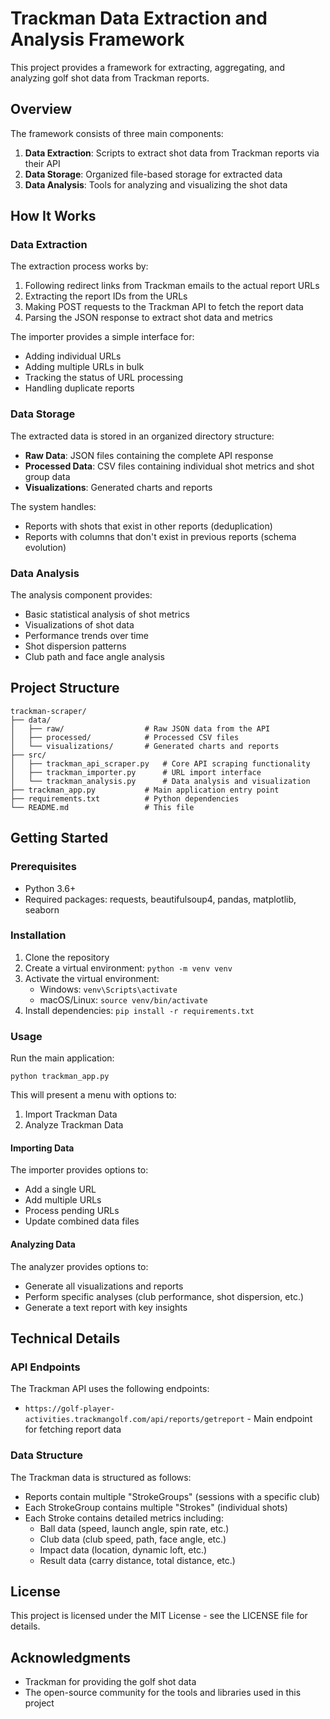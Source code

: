 # Trackman Data Extraction and Analysis Framework

This project provides a framework for extracting, aggregating, and analyzing golf shot data from Trackman reports.

## Overview

The framework consists of three main components:

1. **Data Extraction**: Scripts to extract shot data from Trackman reports via their API
2. **Data Storage**: Organized file-based storage for extracted data
3. **Data Analysis**: Tools for analyzing and visualizing the shot data

## How It Works

### Data Extraction

The extraction process works by:

1. Following redirect links from Trackman emails to the actual report URLs
2. Extracting the report IDs from the URLs
3. Making POST requests to the Trackman API to fetch the report data
4. Parsing the JSON response to extract shot data and metrics

The importer provides a simple interface for:
- Adding individual URLs
- Adding multiple URLs in bulk
- Tracking the status of URL processing
- Handling duplicate reports

### Data Storage

The extracted data is stored in an organized directory structure:

- **Raw Data**: JSON files containing the complete API response
- **Processed Data**: CSV files containing individual shot metrics and shot group data
- **Visualizations**: Generated charts and reports

The system handles:
- Reports with shots that exist in other reports (deduplication)
- Reports with columns that don't exist in previous reports (schema evolution)

### Data Analysis

The analysis component provides:

- Basic statistical analysis of shot metrics
- Visualizations of shot data
- Performance trends over time
- Shot dispersion patterns
- Club path and face angle analysis

## Project Structure

```
trackman-scraper/
├── data/
│   ├── raw/                  # Raw JSON data from the API
│   ├── processed/            # Processed CSV files
│   └── visualizations/       # Generated charts and reports
├── src/
│   ├── trackman_api_scraper.py   # Core API scraping functionality
│   ├── trackman_importer.py      # URL import interface
│   └── trackman_analysis.py      # Data analysis and visualization
├── trackman_app.py           # Main application entry point
├── requirements.txt          # Python dependencies
└── README.md                 # This file
```

## Getting Started

### Prerequisites

- Python 3.6+
- Required packages: requests, beautifulsoup4, pandas, matplotlib, seaborn

### Installation

1. Clone the repository
2. Create a virtual environment: `python -m venv venv`
3. Activate the virtual environment:
   - Windows: `venv\Scripts\activate`
   - macOS/Linux: `source venv/bin/activate`
4. Install dependencies: `pip install -r requirements.txt`

### Usage

Run the main application:

```
python trackman_app.py
```

This will present a menu with options to:
1. Import Trackman Data
2. Analyze Trackman Data

#### Importing Data

The importer provides options to:
- Add a single URL
- Add multiple URLs
- Process pending URLs
- Update combined data files

#### Analyzing Data

The analyzer provides options to:
- Generate all visualizations and reports
- Perform specific analyses (club performance, shot dispersion, etc.)
- Generate a text report with key insights

## Technical Details

### API Endpoints

The Trackman API uses the following endpoints:

- `https://golf-player-activities.trackmangolf.com/api/reports/getreport` - Main endpoint for fetching report data

### Data Structure

The Trackman data is structured as follows:

- Reports contain multiple "StrokeGroups" (sessions with a specific club)
- Each StrokeGroup contains multiple "Strokes" (individual shots)
- Each Stroke contains detailed metrics including:
  - Ball data (speed, launch angle, spin rate, etc.)
  - Club data (club speed, path, face angle, etc.)
  - Impact data (location, dynamic loft, etc.)
  - Result data (carry distance, total distance, etc.)

## License

This project is licensed under the MIT License - see the LICENSE file for details.

## Acknowledgments

- Trackman for providing the golf shot data
- The open-source community for the tools and libraries used in this project 